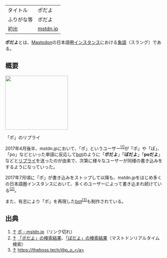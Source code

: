 <div>

|            |                                  |
|------------|----------------------------------|
| タイトル   | ポだよ                           |
| ふりがな等 | ポだよ                           |
| 初出       | [mstdn.jp](/Mstdn.jp "Mstdn.jp") |

  
**ポだよ**とは、[Mastodon](/Mastodon "Mastodon")の日本語圏[インスタンス](/%E3%82%A4%E3%83%B3%E3%82%B9%E3%82%BF%E3%83%B3%E3%82%B9 "インスタンス")における[象語](/%E8%B1%A1%E8%AA%9E "象語")（スラング）である。

## 概要

<div>

<div>

[<img src="/images/thumb/7/74/Po_ss1.jpeg/200px-Po_ss1.jpeg" srcset="/images/thumb/7/74/Po_ss1.jpeg/300px-Po_ss1.jpeg 1.5x, /images/thumb/7/74/Po_ss1.jpeg/400px-Po_ss1.jpeg 2x" width="200" height="173" />](/%E3%83%95%E3%82%A1%E3%82%A4%E3%83%AB:Po_ss1.jpeg)

<div>

<div>

[](/%E3%83%95%E3%82%A1%E3%82%A4%E3%83%AB:Po_ss1.jpeg "拡大")

</div>

「ポ」のリプライ

</div>

</div>

</div>

2017年4月後半、mstdn.jpにおいて、「ポ」というユーザー<sup>[\[1\]](#cite_note-1)</sup>が「ポ」や「ぽ」、「po」などといった単語に反応して[bot](/Bot "Bot")のように「**ポだよ**」「**ぽだよ**」「**poだよ**」などと[リプライ](/%E3%83%AA%E3%83%97%E3%83%A9%E3%82%A4 "リプライ")を送ったのが由来で、次第に様々なユーザーが同様の書き込みをするようになっていった。

2017年7月頃に「ポ」が書き込みをストップして以降も、mstdn.jpをはじめ多くの日本語圏インスタンスにおいて、多くのユーザーによって書き込まれ続けている<sup>[\[2\]](#cite_note-2)</sup>。

また、有志により「ポ」を再現した[bot](/Bot "Bot")<sup>[\[3\]](#cite_note-3)</sup>も制作されている。

## 出典

<div>

1.  <span id="cite_note-1">[↑](#cite_ref-1) <a href="https://mstdn.jp/@p_o_" rel="nofollow">ポ - mstdn.jp</a>（リンク切れ）</span>
2.  <span id="cite_note-2">[↑](#cite_ref-2) <a href="https://realtime.userlocal.jp/toots/index?q=%E3%83%9D%E3%81%A0%E3%82%88" rel="nofollow">「ポだよ」の検索結果</a>、<a href="https://realtime.userlocal.jp/toots/index?q=%E3%81%BD%E3%81%A0%E3%82%88" rel="nofollow">「ぽだよ」の検索結果</a>（マストドンリアルタイム検索）</span>
3.  <span id="cite_note-3">[↑](#cite_ref-3) <a href="https://theboss.tech/@p_o_" rel="nofollow">https://theboss.tech/@p_o_</a></span>

</div>

</div>
